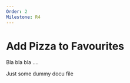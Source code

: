 ```yaml
---
Order: 2
Milestone: R4
---
```

# Add Pizza to Favourites

Bla bla bla ....

Just some dummy docu file
